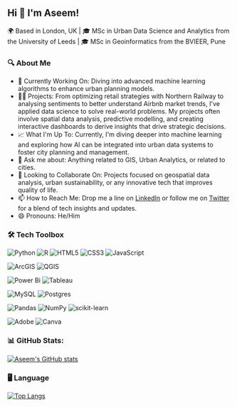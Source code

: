 ## Hi 👋 I'm Aseem!

🌍 Based in London, UK | 🎓 MSc in Urban Data Science and Analytics from the University of Leeds | 🎓 MSc in Geoinformatics from the BVIEER, Pune

### 🔍 About Me
- 🔭 Currently Working On: Diving into advanced machine learning algorithms to enhance urban planning models.
- 👨‍💻 Projects: From optimizing retail strategies with Northern Railway to analysing sentiments to better understand Airbnb market trends, I've applied data science to solve real-world problems. My projects often involve spatial data analysis, predictive modelling, and creating interactive dashboards to derive insights that drive strategic decisions.
- 📈 What I'm Up To: Currently, I'm diving deeper into machine learning and exploring how AI can be integrated into urban data systems to foster city planning and management.
- 💬 Ask me about: Anything related to GIS, Urban Analytics, or related to cities.
- 👯 Looking to Collaborate On: Projects focused on geospatial data analysis, urban sustainability, or any innovative tech that improves quality of life.
- 📫 How to Reach Me: Drop me a line on [LinkedIn](https://www.linkedin.com/in/aseemshaikh12/) or follow me on [Twitter](https://x.com/aseemshaikh) for a blend of tech insights and updates.
- 😄 Pronouns: He/Him<br/>


### 🛠 Tech Toolbox

![Python](https://img.shields.io/badge/python-3670A0?style=for-the-badge&logo=python&logoColor=ffdd54)
![R](https://img.shields.io/badge/r-%23276DC3.svg?style=for-the-badge&logo=r&logoColor=white)
![HTML5](https://img.shields.io/badge/html5-%23E34F26.svg?style=for-the-badge&logo=html5&logoColor=white)
![CSS3](https://img.shields.io/badge/css3-%231572B6.svg?style=for-the-badge&logo=css3&logoColor=white)
![JavaScript](https://img.shields.io/badge/javascript-%23323330.svg?style=for-the-badge&logo=javascript&logoColor=%23F7DF1E)

![ArcGIS](https://img.shields.io/badge/arcgis-%231572B6.svg?style=for-the-badge&logo=arcgis&logoColor=white)
![QGIS](https://img.shields.io/badge/qgis-%2364B345?style=for-the-badge&logo=qgis&logoColor=white)

![Power Bi](https://img.shields.io/badge/power_bi-F2C811?style=for-the-badge&logo=powerbi&logoColor=black)
![Tableau](https://img.shields.io/badge/Tableau-%23f2f2f2.svg?style=for-the-badge&logo=tableau&logoColor=5294E2)

![MySQL](https://img.shields.io/badge/mysql-4479A1.svg?style=for-the-badge&logo=mysql&logoColor=white)
![Postgres](https://img.shields.io/badge/postgres-%23316192.svg?style=for-the-badge&logo=postgresql&logoColor=white)

![Pandas](https://img.shields.io/badge/pandas-%23150458.svg?style=for-the-badge&logo=pandas&logoColor=white)
![NumPy](https://img.shields.io/badge/numpy-%23013243.svg?style=for-the-badge&logo=numpy&logoColor=white)
![scikit-learn](https://img.shields.io/badge/scikit--learn-%23F7931E.svg?style=for-the-badge&logo=scikit-learn&logoColor=white)

![Adobe](https://img.shields.io/badge/adobe-%23FF0000.svg?style=for-the-badge&logo=adobe&logoColor=white)
![Canva](https://img.shields.io/badge/Canva-%2300C4CC.svg?style=for-the-badge&logo=Canva&logoColor=white)


### 📊 GitHub Stats:

[![Aseem's GitHub stats](https://github-readme-stats.vercel.app/api?username=aseemTRANS&count_private=true&hide_rank=false&show_icons=true)](https://github.com/anuraghazra/github-readme-stats)


### 🖥️ Language

[![Top Langs](https://github-readme-stats.vercel.app/api/top-langs/?username=aseemTRANS&langs_count=5&layout=compact)](https://github.com/anuraghazra/github-readme-stats)
<!--



**aseemTRANS/aseemTRANS** is a ✨ _special_ ✨ repository because its `README.md` (this file) appears on your GitHub profile.

Here are some ideas to get you started:




